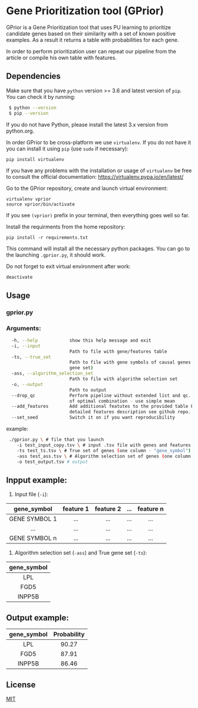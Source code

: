 # Gene Prioritization tool (GPrior)

GPrior is a Gene Prioritization tool that uses PU learning to prioritize candidate genes based on their similarity with a set of known positive examples. As a result it returns a table with probabilities for each gene.

In order to perform prioritization user can repeat our pipeline from the article or compile his own table with features.

## Dependencies

Make sure that you have `python` version >= 3.6 and latest version of `pip`. You can check it by running:

```bash
 $ python --version
 $ pip --version
```

If you do not have Python, please install the latest 3.x version from python.org.

In order GPrior to be cross-platform we use `virtualenv`. If you do not have it you can install it using `pip` (use `sudo` if necessary):

```bash
pip install virtualenv
```

If you have any problems with the installation or usage  of `virtualenv` be free to consult the official documentation: https://virtualenv.pypa.io/en/latest/

Go to the GPrior repository, create and launch virtual environment:

```
virtualenv vprior
source vprior/bin/activate
```

If you see `(vprior)` prefix in your terminal, then everything goes well so far.

Install the requirments from the home repository:

```
pip install -r requirements.txt
```

This command will install all the necessary python packages. You can go to the launching `.gprior.py`, it should work.

Do not forget to exit virtual environment after work:

```
deactivate
```

## Usage

### gprior.py


### Arguments:

```bash
  -h, --help            show this help message and exit
  -i, --input
                        Path to file with gene/features table
  -ts, --true_set 
                        Path to file with gene symbols of causal genes (True
                        gene set)
  -ass, --algorithm_selection_set 
                        Path to file with algorithm selection set
  -o, --output
                        Path to output
  --drop_qc             Perform pipeline without extended list and qc. Instead
                        of optimal combination - use simple mean
  --add_features        Add additional featutes to the provided table For
                        detailed features description see github repo.
  --set_seed            Switch it on if you want reproducibility

```
example:

```bash
 ./gprior.py \ # file that you launch
    -i test_input_copy.tsv \ # input .tsv file with genes and features (see input example) 
    -ts test_ts.tsv \ # True set of genes (one column - "gene_symbol")
    -ass test_ass.tsv \ # Algorithm selection set of genes (one column - "gene_symbol")
    -o test_output.tsv # output
```
## Inpput example:

1) Input file (`-i`):

 |**gene_symbol**| **feature 1** |**feature 2**|**...**|**feature n**|
 |:----:| :--------------------: |:--------------------:|---|:--------------------:|
 |GENE SYMBOL 1| ... </br>  | ... </br> |...|... </br> |
 |...|...| ... |...|...|...|
 |GENE SYMBOL n| ... </br> |... </br> |...|... </br>|


1) Algorithm selection set (`-ass`) and True gene set (`-ts`):

| **gene_symbol** | 
| :-------------: | 
| LPL             |   
| FGD5            |
| INPP5B          |

## Output example:

| **gene_symbol** | **Probability** | 
| :-------------: | :--------------:| 
| LPL             |    90.27        |   
| FGD5            |    87.91        |
| INPP5B          |    86.46        |

## License
[MIT](https://choosealicense.com/licenses/mit/)
